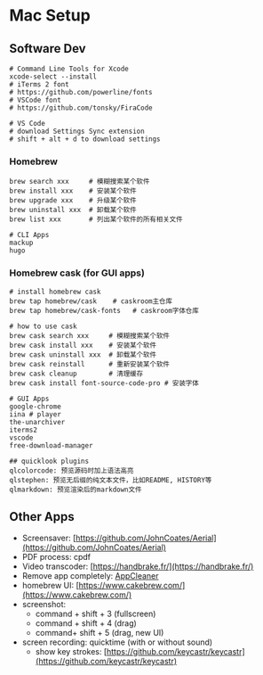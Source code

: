 # Mac Setup

## Software Dev

```text
# Command Line Tools for Xcode
xcode-select --install
# iTerms 2 font
# https://github.com/powerline/fonts
# VSCode font
# https://github.com/tonsky/FiraCode

# VS Code
# download Settings Sync extension
# shift + alt + d to download settings
```

### Homebrew

```text
brew search xxx     # 模糊搜索某个软件
brew install xxx    # 安装某个软件
brew upgrade xxx    # 升级某个软件
brew uninstall xxx  # 卸载某个软件
brew list xxx       # 列出某个软件的所有相关文件

# CLI Apps
mackup
hugo
```

### Homebrew cask \(for GUI apps\)

```text
# install homebrew cask
brew tap homebrew/cask    # caskroom主仓库
brew tap homebrew/cask-fonts   # caskroom字体仓库

# how to use cask
brew cask search xxx     # 模糊搜索某个软件
brew cask install xxx    # 安装某个软件
brew cask uninstall xxx  # 卸载某个软件
brew cask reinstall      # 重新安装某个软件
brew cask cleanup        # 清理缓存
brew cask install font-source-code-pro # 安装字体

# GUI Apps
google-chrome
iina # player
the-unarchiver
iterms2
vscode
free-download-manager

## quicklook plugins
qlcolorcode: 预览源码时加上语法高亮
qlstephen: 预览无后缀的纯文本文件，比如README, HISTORY等
qlmarkdown: 预览渲染后的markdown文件
```

## Other Apps

* Screensaver: [https://github.com/JohnCoates/Aerial](https://github.com/JohnCoates/Aerial)
* PDF process: cpdf
* Video transcoder: [https://handbrake.fr/](https://handbrake.fr/)
* Remove app completely: [AppCleaner](https://freemacsoft.net/appcleaner/)
* homebrew UI: [https://www.cakebrew.com/](https://www.cakebrew.com/)
* screenshot:
  * command + shift + 3 \(fullscreen\)
  * command + shift + 4 \(drag\)
  * command+ shift + 5 \(drag, new UI\)
* screen recording: quicktime \(with or without sound\)
  * show key strokes: [https://github.com/keycastr/keycastr](https://github.com/keycastr/keycastr)

